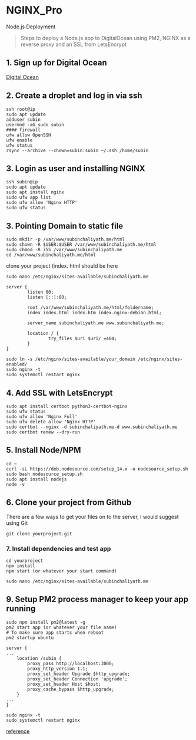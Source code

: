 # NGINX_Pro


 Node.js Deployment

> Steps to deploy a Node.js app to DigitalOcean using PM2, NGINX as a reverse proxy and an SSL from LetsEncrypt

## 1. Sign up for Digital Ocean
[ Digital Ocean](https://www.digitalocean.com/)

## 2. Create a droplet and log in via ssh
```
ssh root@ip
sudo apt update
adduser subin
usermod -aG sudo subin
#### firewall
ufw allow OpenSSH
ufw enable 
ufw status
rsync --archive --chown=subin:subin ~/.ssh /home/subin
```
## 3. Login as user and installing NGINX
```
ssh subin@ip
sudo apt update
sudo apt install nginx
sudo ufw app list
sudo ufw allow 'Nginx HTTP'
sudo ufw status
```

## 3. Pointing Domain to static file
```
sudo mkdir -p /var/www/subinchaliyath.me/html
sudo chown -R $USER:$USER /var/www/subinchaliyath.me/html
sudo chmod -R 755 /var/www/subinchaliyath.me
cd /var/www/subinchaliyath.me/html
```
clone your project (index. html should be here

```
sudo nano /etc/nginx/sites-available/subinchaliyath.me
```
```
server {
        listen 80;
        listen [::]:80;

        root /var/www/subinchaliyath.me/html/foldername;
        index index.html index.htm index.nginx-debian.html;

        server_name subinchaliyath.me www.subinchaliyath.me;

        location / {
                try_files $uri $uri/ =404;
        }
}
```
```
sudo ln -s /etc/nginx/sites-available/your_domain /etc/nginx/sites-enabled/
sudo nginx -t
sudo systemctl restart nginx
```

## 4. Add SSL with LetsEncrypt

```
sudo apt install certbot python3-certbot-nginx
sudo ufw status
sudo ufw allow 'Nginx Full'
sudo ufw delete allow 'Nginx HTTP'
sudo certbot --nginx -d subinchaliyath.me-d www.subinchaliyath.me
sudo certbot renew --dry-run

```




## 5. Install Node/NPM
```
cd ~
curl -sL https://deb.nodesource.com/setup_14.x -o nodesource_setup.sh
sudo bash nodesource_setup.sh
sudo apt install nodejs
node -v

```

## 6. Clone your project from Github
There are a few ways to get your files on to the server, I would suggest using Git
```
git clone yourproject.git
```

### 7. Install dependencies and test app
```
cd yourproject
npm install
npm start (or whatever your start command)
```

```
sudo nano /etc/nginx/sites-available/subinchaliyath.me
```
## 9. Setup PM2 process manager to keep your app running
```
sudo npm install pm2@latest -g
pm2 start app (or whatever your file name)
# To make sure app starts when reboot
pm2 startup ubuntu
```
```
server {
...
    location /subin {
        proxy_pass http://localhost:3000;
        proxy_http_version 1.1;
        proxy_set_header Upgrade $http_upgrade;
        proxy_set_header Connection 'upgrade';
        proxy_set_header Host $host;
        proxy_cache_bypass $http_upgrade;
    }
...
}

````
```
sudo nginx -t
sudo systemctl restart nginx

````
[reference](https://www.digitalocean.com/community/tutorials/how-to-set-up-a-node-js-application-for-production-on-ubuntu-20-04)



